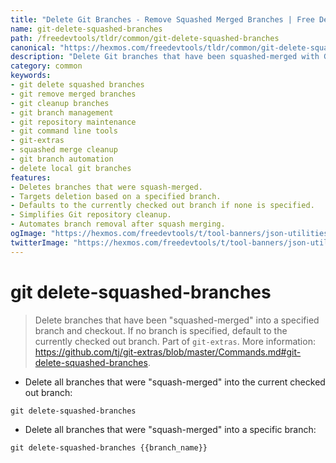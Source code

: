 ```yaml
---
title: "Delete Git Branches - Remove Squashed Merged Branches | Free DevTools"
name: git-delete-squashed-branches
path: /freedevtools/tldr/common/git-delete-squashed-branches
canonical: "https://hexmos.com/freedevtools/tldr/common/git-delete-squashed-branches/"
description: "Delete Git branches that have been squashed-merged with Git Delete Squashed Branches. Clean up your repository with ease using this free online tool, no registration required."
category: common
keywords:
- git delete squashed branches
- git remove merged branches
- git cleanup branches
- git branch management
- git repository maintenance
- git command line tools
- git-extras
- squashed merge cleanup
- git branch automation
- delete local git branches
features:
- Deletes branches that were squash-merged.
- Targets deletion based on a specified branch.
- Defaults to the currently checked out branch if none is specified.
- Simplifies Git repository cleanup.
- Automates branch removal after squash merging.
ogImage: "https://hexmos.com/freedevtools/t/tool-banners/json-utilities-banner.png"
twitterImage: "https://hexmos.com/freedevtools/t/tool-banners/json-utilities-banner.png"
---
```


# git delete-squashed-branches

> Delete branches that have been "squashed-merged" into a specified branch and checkout. If no branch is specified, default to the currently checked out branch.
> Part of `git-extras`.
> More information: <https://github.com/tj/git-extras/blob/master/Commands.md#git-delete-squashed-branches>.

- Delete all branches that were "squash-merged" into the current checked out branch:

`git delete-squashed-branches`

- Delete all branches that were "squash-merged" into a specific branch:

`git delete-squashed-branches {{branch_name}}`
